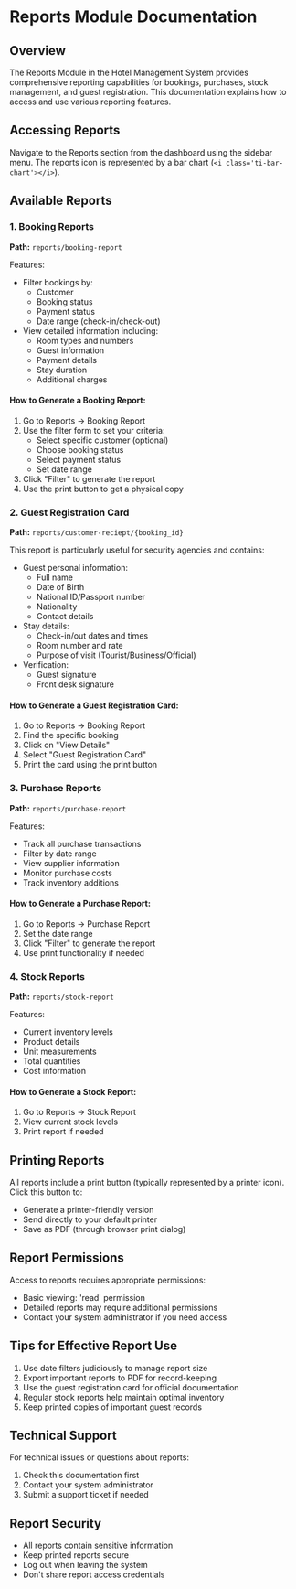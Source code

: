 # Reports Module Documentation

## Overview
The Reports Module in the Hotel Management System provides comprehensive reporting capabilities for bookings, purchases, stock management, and guest registration. This documentation explains how to access and use various reporting features.

## Accessing Reports
Navigate to the Reports section from the dashboard using the sidebar menu. The reports icon is represented by a bar chart (`<i class='ti-bar-chart'></i>`).

## Available Reports

### 1. Booking Reports
**Path:** `reports/booking-report`

Features:
- Filter bookings by:
  * Customer
  * Booking status
  * Payment status
  * Date range (check-in/check-out)
- View detailed information including:
  * Room types and numbers
  * Guest information
  * Payment details
  * Stay duration
  * Additional charges

#### How to Generate a Booking Report:
1. Go to Reports → Booking Report
2. Use the filter form to set your criteria:
   - Select specific customer (optional)
   - Choose booking status
   - Select payment status
   - Set date range
3. Click "Filter" to generate the report
4. Use the print button to get a physical copy

### 2. Guest Registration Card
**Path:** `reports/customer-reciept/{booking_id}`

This report is particularly useful for security agencies and contains:
- Guest personal information:
  * Full name
  * Date of Birth
  * National ID/Passport number
  * Nationality
  * Contact details
- Stay details:
  * Check-in/out dates and times
  * Room number and rate
  * Purpose of visit (Tourist/Business/Official)
- Verification:
  * Guest signature
  * Front desk signature

#### How to Generate a Guest Registration Card:
1. Go to Reports → Booking Report
2. Find the specific booking
3. Click on "View Details"
4. Select "Guest Registration Card"
5. Print the card using the print button

### 3. Purchase Reports
**Path:** `reports/purchase-report`

Features:
- Track all purchase transactions
- Filter by date range
- View supplier information
- Monitor purchase costs
- Track inventory additions

#### How to Generate a Purchase Report:
1. Go to Reports → Purchase Report
2. Set the date range
3. Click "Filter" to generate the report
4. Use print functionality if needed

### 4. Stock Reports
**Path:** `reports/stock-report`

Features:
- Current inventory levels
- Product details
- Unit measurements
- Total quantities
- Cost information

#### How to Generate a Stock Report:
1. Go to Reports → Stock Report
2. View current stock levels
3. Print report if needed

## Printing Reports
All reports include a print button (typically represented by a printer icon). Click this button to:
- Generate a printer-friendly version
- Send directly to your default printer
- Save as PDF (through browser print dialog)

## Report Permissions
Access to reports requires appropriate permissions:
- Basic viewing: 'read' permission
- Detailed reports may require additional permissions
- Contact your system administrator if you need access

## Tips for Effective Report Use
1. Use date filters judiciously to manage report size
2. Export important reports to PDF for record-keeping
3. Use the guest registration card for official documentation
4. Regular stock reports help maintain optimal inventory
5. Keep printed copies of important guest records

## Technical Support
For technical issues or questions about reports:
1. Check this documentation first
2. Contact your system administrator
3. Submit a support ticket if needed

## Report Security
- All reports contain sensitive information
- Keep printed reports secure
- Log out when leaving the system
- Don't share report access credentials